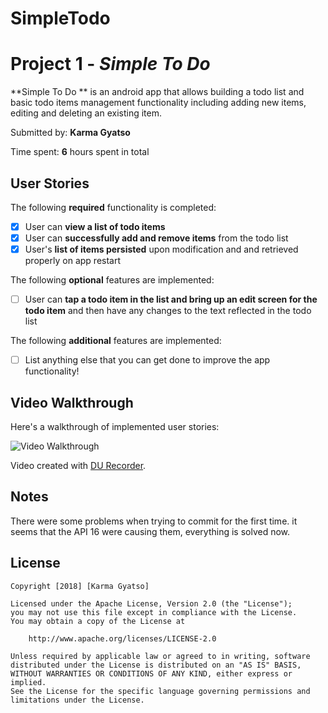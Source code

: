 # SimpleTodo

# Project 1 - *Simple To Do*

**Simple To Do ** is an android app that allows building a todo list and basic todo items management functionality including adding new items, editing and deleting an existing item.

Submitted by: **Karma Gyatso**

Time spent: **6** hours spent in total

## User Stories

The following **required** functionality is completed:

* [x] User can **view a list of todo items**
* [x] User can **successfully add and remove items** from the todo list
* [x] User's **list of items persisted** upon modification and and retrieved properly on app restart

The following **optional** features are implemented:

* [ ] User can **tap a todo item in the list and bring up an edit screen for the todo item** and then have any changes to the text reflected in the todo list

The following **additional** features are implemented:

* [ ] List anything else that you can get done to improve the app functionality!

## Video Walkthrough

Here's a walkthrough of implemented user stories:

<image src='walkThrough.gif' width='' alt='Video Walkthrough' />

Video created with [DU Recorder](https://play.google.com/store/apps/details?id=com.duapps.recorder&hl=en_US).

## Notes

There were some problems when trying to commit for the first time. it seems that the API 16 were causing them, everything is solved now.

## License

    Copyright [2018] [Karma Gyatso]

    Licensed under the Apache License, Version 2.0 (the "License");
    you may not use this file except in compliance with the License.
    You may obtain a copy of the License at

        http://www.apache.org/licenses/LICENSE-2.0

    Unless required by applicable law or agreed to in writing, software
    distributed under the License is distributed on an "AS IS" BASIS,
    WITHOUT WARRANTIES OR CONDITIONS OF ANY KIND, either express or implied.
    See the License for the specific language governing permissions and
    limitations under the License.
